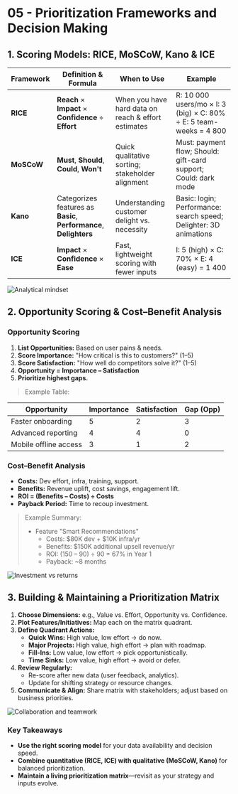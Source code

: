 # 05 - Prioritization Frameworks and Decision Making

## 1. Scoring Models: RICE, MoSCoW, Kano & ICE

| Framework | Definition & Formula | When to Use | Example |
| --- | --- | --- | --- |
| **RICE** | **Reach** × **Impact** × **Confidence** ÷ **Effort** | When you have hard data on reach & effort estimates | R: 10 000 users/mo × I: 3 (big) × C: 80% ÷ E: 5 team-weeks = 4 800 |
| **MoSCoW** | **Must**, **Should**, **Could**, **Won't** | Quick qualitative sorting; stakeholder alignment | Must: payment flow; Should: gift-card support; Could: dark mode |
| **Kano** | Categorizes features as **Basic**, **Performance**, **Delighters** | Understanding customer delight vs. necessity | Basic: login; Performance: search speed; Delighter: 3D animations |
| **ICE** | **Impact** × **Confidence** × **Ease** | Fast, lightweight scoring with fewer inputs | I: 5 (high) × C: 70% × E: 4 (easy) = 1 400 |


![Analytical mindset](https://media.giphy.com/media/v1.Y2lkPTc5MGI3NjExdjRiYWhvZmttN2kxdmE3NTg3NHkwd2c2Z2NmeHVhd3RkM25kaDhtNCZlcD12MV9naWZzX3NlYXJjaCZjdD1n/RnKGZ8Z7MIOFvmLlq2/giphy.gif)


## 2. Opportunity Scoring & Cost–Benefit Analysis

### Opportunity Scoring

1. **List Opportunities:** Based on user pains & needs.
2. **Score Importance:** "How critical is this to customers?" (1–5)
3. **Score Satisfaction:** "How well do competitors solve it?" (1–5)
4. **Opportunity = Importance – Satisfaction**
5. **Prioritize highest gaps.**

> Example Table:
> 

| Opportunity | Importance | Satisfaction | Gap (Opp) |
| --- | --- | --- | --- |
| Faster onboarding | 5 | 2 | 3 |
| Advanced reporting | 4 | 4 | 0 |
| Mobile offline access | 3 | 1 | 2 |

### Cost–Benefit Analysis

- **Costs:** Dev effort, infra, training, support.
- **Benefits:** Revenue uplift, cost savings, engagement lift.
- **ROI = (Benefits – Costs) ÷ Costs**
- **Payback Period:** Time to recoup investment.

> Example Summary:
> 
> - Feature "Smart Recommendations"
>     - Costs: \$80K dev + \$10K infra/yr
>     - Benefits: \$150K additional upsell revenue/yr
>     - ROI: (150 – 90) ÷ 90 = 67% in Year 1
>     - Payback: ~8 months

![Investment vs returns](https://media.giphy.com/media/v1.Y2lkPTc5MGI3NjExbnk2dDNjdXVneW5ycno1dDVlc3B6YmgydmtvbnlycDhlc2lwZ2hrbyZlcD12MV9naWZzX3NlYXJjaCZjdD1n/rPSNdpD0R0qwWhSvwd/giphy.gif)


## 3. Building & Maintaining a Prioritization Matrix

1. **Choose Dimensions:** e.g., Value vs. Effort, Opportunity vs. Confidence.
2. **Plot Features/Initiatives:** Map each on the matrix quadrant.
3. **Define Quadrant Actions:**
    - **Quick Wins:** High value, low effort → do now.
    - **Major Projects:** High value, high effort → plan with roadmap.
    - **Fill-Ins:** Low value, low effort → pick opportunistically.
    - **Time Sinks:** Low value, high effort → avoid or defer.
4. **Review Regularly:**
    - Re-score after new data (user feedback, analytics).
    - Update for shifting strategy or resource changes.
5. **Communicate & Align:** Share matrix with stakeholders; adjust based on business priorities.


![Collaboration and teamwork](https://media.giphy.com/media/v1.Y2lkPTc5MGI3NjExOHk3NG9kcmkxNjRjNG9uMW10dWNkdnozbDZoeGEzd2Nha2JuZTdqZiZlcD12MV9naWZzX3NlYXJjaCZjdD1n/kFKkvrLj5rtnu7HQrM/giphy.gif)


### Key Takeaways

- **Use the right scoring model** for your data availability and decision speed.
- **Combine quantitative (RICE, ICE) with qualitative (MoSCoW, Kano)** for balanced prioritization.
- **Maintain a living prioritization matrix**—revisit as your strategy and inputs evolve.